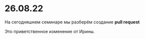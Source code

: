 # 26.08.22

На сегодняшнем семинаре мы разберём создание **pull request**


Это приветственное изменение от Ирины.
